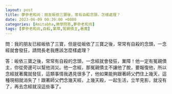 ```yaml
---
layout: post
title: 夢參老和尚：朋友皈依三寶後，常有自殺念頭，怎樣處理？
date: 2023-06-09 00:39:00 +0800
categories: [Amitabha,佛學問答,夢參老和尚]
tags: [夢參老和尚,自殺,業障,冤親債主,著魔]
---
```


問：我的朋友已經皈依了三寶，但是從皈依了三寶之後，常常有自殺的念頭，一念經就會發狂，請問長老我應該怎麼樣處理？      

答：皈依三寶之後，常常有自殺的念頭，一念經就會發狂，業障！他一定有冤親債主，你從旁邊可以幫他消災。他一念經，那冤親債主不讓他了脫，要報復他，所以念經就著魔就發狂，這類事情我遇見很多了，他如果能夠跟著師父們住上幾天，這種現相就消失了！跟著師父們念幾天經，上幾天殿，一起生活，立竿見影，就沒有了，再去念經就沒這些事了。 　